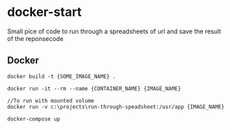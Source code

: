 # docker-start
Small pice of code to run through a spreadsheets of url and save the result of the reponsecode


## Docker 
```
docker build -t {SOME_IMAGE_NAME} .
 
docker run -it --rm --name {CONTAINER_NAME} {IMAGE_NAME}

//To run with mounted volume
docker run -v c:\projects\run-through-speadsheet:/usr/app {IMAGE_NAME}

docker-compose up
```


